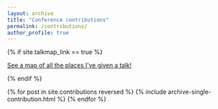 ```yaml
---
layout: archive
title: "Conference contributions"
permalink: /contributions/
author_profile: true
---
```


{% if site.talkmap_link == true %}

<p style="text-decoration:underline;"><a href="/talkmap.html">See a map of all the places I've given a talk!</a></p>

{% endif %}

{% for post in site.contributions reversed %}
  {% include archive-single-contribution.html %}
{% endfor %}

